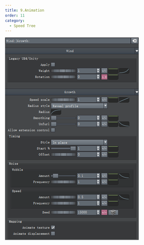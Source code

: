 ```yaml
---
title: 9.Animation
order: 11
category:
  - Speed Tree
---
```

![speedtree-20220417063332](../ASSETS/SpeedTree-20220417063332.png)